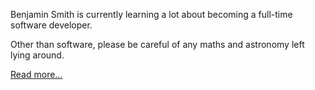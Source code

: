 Benjamin Smith is currently learning a lot about becoming a full-time software developer.

Other than software, please be careful of any maths and astronomy left lying around.

[Read more...](https://bsmith.github.io/)